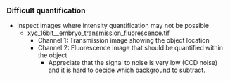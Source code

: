 ### Difficult quantification
  - Inspect images where intensity quantification may not be possible
    - [xyc_16bit__embryo_transmission_fluorescence.tif](https://github.com/NEUBIAS/training-resources/raw/master/image_data/xyc_16bit__embryo_transmission_fluorescence.tif)
      - Channel 1: Transmission image showing the object location
      - Channel 2: Fluorescence image that should be quantified within the object
        - Appreciate that the signal to noise is very low (CCD noise) and it is hard to decide which background to subtract.